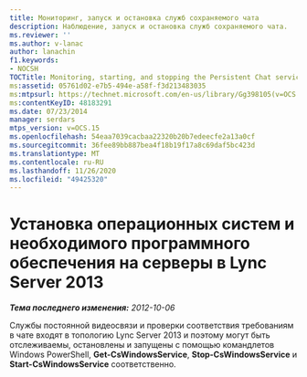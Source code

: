 ```yaml
---
title: Мониторинг, запуск и остановка служб сохраняемого чата
description: Наблюдение, запуск и остановка служб сохраняемого чата.
ms.reviewer: ''
ms.author: v-lanac
author: lanachin
f1.keywords:
- NOCSH
TOCTitle: Monitoring, starting, and stopping the Persistent Chat services
ms:assetid: 05761d02-e7b5-494e-a58f-f3d213483035
ms:mtpsurl: https://technet.microsoft.com/en-us/library/Gg398105(v=OCS.15)
ms:contentKeyID: 48183291
ms.date: 07/23/2014
manager: serdars
mtps_version: v=OCS.15
ms.openlocfilehash: 54eaa7039cacbaa22320b20b7edeecfe2a13a0cf
ms.sourcegitcommit: 36fee89bb887bea4f18b19f17a8c69daf5bc423d
ms.translationtype: MT
ms.contentlocale: ru-RU
ms.lasthandoff: 11/26/2020
ms.locfileid: "49425320"
---
```

# <a name="monitoring-starting-and-stopping-the-persistent-chat-services-in-lync-server-2013"></a>Установка операционных систем и необходимого программного обеспечения на серверы в Lync Server 2013

<div data-xmlns="http://www.w3.org/1999/xhtml">

<div class="topic" data-xmlns="http://www.w3.org/1999/xhtml" data-msxsl="urn:schemas-microsoft-com:xslt" data-cs="https://msdn.microsoft.com/">

<div data-asp="https://msdn2.microsoft.com/asp">



</div>

<div id="mainSection">

<div id="mainBody">

<span> </span>

_**Тема последнего изменения:** 2012-10-06_

Службы постоянной видеосвязи и проверки соответствия требованиям в чате входят в топологию Lync Server 2013 и поэтому могут быть отслеживаемы, остановлены и запущены с помощью командлетов Windows PowerShell, **Get-CsWindowsService**, **Stop-CsWindowsService** и **Start-CsWindowsService** соответственно.

</div>

<span> </span>

</div>

</div>

</div>

